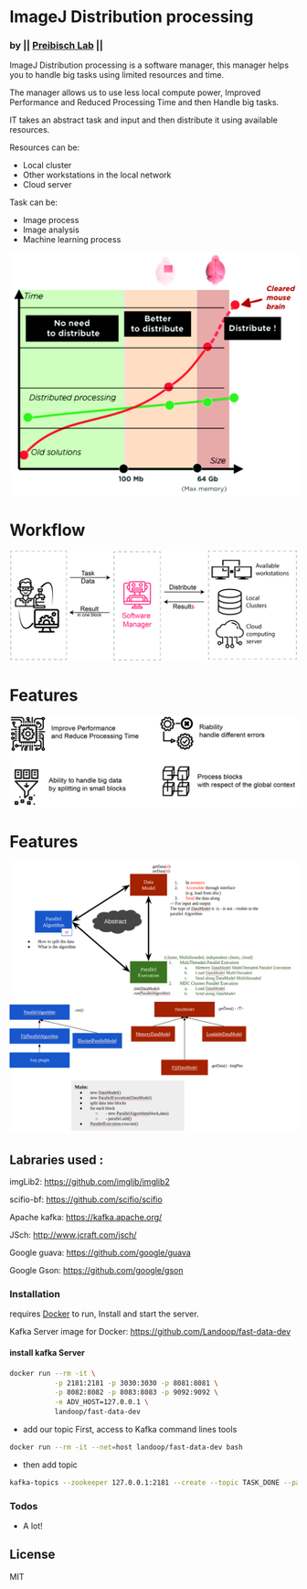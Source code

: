 # ImageJ Distribution processing
### by || [Preibisch Lab](http://preibischlab.mdc-berlin.de) ||

ImageJ Distribution processing is a software manager, this manager helps you to handle big tasks using limited resources and time. 

The manager allows us to use less local compute power, Improved Performance and Reduced Processing Time and then Handle big tasks.

IT takes an abstract task and input and then distribute it using available resources.

Resources can be:
  - Local cluster
  - Other workstations in the local network
  -  Cloud server
 
Task can be:
  - Image process
  - Image analysis
  - Machine learning process

![Why](img/img_graph.png)

# Workflow
![Workflow](img/img_workflow.png)

# Features

![Features](img/Img_why.png)


# Features

![Features](img/img_diagram.png)



## Labraries used :

imgLib2: https://github.com/imglib/imglib2

scifio-bf: https://github.com/scifio/scifio

Apache kafka: https://kafka.apache.org/

JSch: http://www.jcraft.com/jsch/

Google guava: https://github.com/google/guava

Google Gson: https://github.com/google/gson

### Installation

requires [Docker](www.docker.com) to run, Install and start the server.

Kafka Server image for Docker: https://github.com/Landoop/fast-data-dev
#### install kafka Server
```sh
docker run --rm -it \
           -p 2181:2181 -p 3030:3030 -p 8081:8081 \
           -p 8082:8082 -p 8083:8083 -p 9092:9092 \
           -e ADV_HOST=127.0.0.1 \
           landoop/fast-data-dev
```

- add our topic 
First, access to Kafka command lines tools
```sh
docker run --rm -it --net=host landoop/fast-data-dev bash
```
- then add topic
```sh
kafka-topics --zookeeper 127.0.0.1:2181 --create --topic TASK_DONE --partitions 2 --replication-factor 1
```



### Todos

 - A lot!

License
----

MIT
